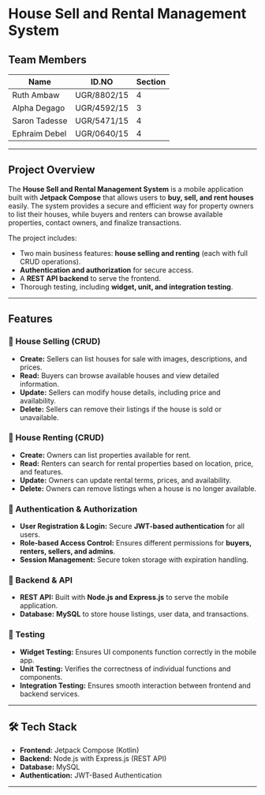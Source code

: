 # House Sell and Rental Management System  


## Team Members
| Name            | ID.NO       | Section |
|----------------|------------|---------|
| Ruth Ambaw     | UGR/8802/15 | 4       |
| Alpha Degago   | UGR/4592/15 | 3       |
| Saron Tadesse  | UGR/5471/15 | 4       |
| Ephraim Debel  | UGR/0640/15 | 4       |

---

## Project Overview  
The **House Sell and Rental Management System** is a mobile application built with **Jetpack Compose** that allows users to **buy, sell, and rent houses** easily. The system provides a secure and efficient way for property owners to list their houses, while buyers and renters can browse available properties, contact owners, and finalize transactions.  

The project includes:  
- Two main business features: **house selling and renting** (each with full CRUD operations).  
- **Authentication and authorization** for secure access.  
- A **REST API backend** to serve the frontend.  
- Thorough testing, including **widget, unit, and integration testing**.  

---

## Features  

### 🔹 House Selling (CRUD)  
- **Create:** Sellers can list houses for sale with images, descriptions, and prices.  
- **Read:** Buyers can browse available houses and view detailed information.  
- **Update:** Sellers can modify house details, including price and availability.  
- **Delete:** Sellers can remove their listings if the house is sold or unavailable.  

### 🔹 House Renting (CRUD)  
- **Create:** Owners can list properties available for rent.  
- **Read:** Renters can search for rental properties based on location, price, and features.  
- **Update:** Owners can update rental terms, prices, and availability.  
- **Delete:** Owners can remove listings when a house is no longer available.  

### 🔹 Authentication & Authorization  
- **User Registration & Login:** Secure **JWT-based authentication** for all users.  
- **Role-based Access Control:** Ensures different permissions for **buyers, renters, sellers, and admins**.  
- **Session Management:** Secure token storage with expiration handling.  

### 🔹 Backend & API  
- **REST API:** Built with **Node.js and Express.js** to serve the mobile application.  
- **Database:** **MySQL** to store house listings, user data, and transactions.  

### 🔹 Testing  
- **Widget Testing:** Ensures UI components function correctly in the mobile app.  
- **Unit Testing:** Verifies the correctness of individual functions and components.  
- **Integration Testing:** Ensures smooth interaction between frontend and backend services.  

---

## 🛠 Tech Stack  
- **Frontend:** Jetpack Compose (Kotlin)  
- **Backend:** Node.js with Express.js (REST API)  
- **Database:** MySQL  
- **Authentication:** JWT-Based Authentication  

---



